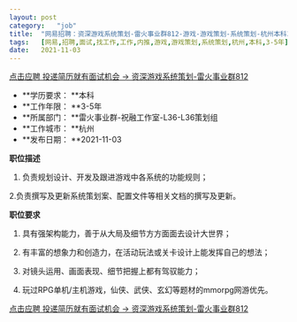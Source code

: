 ```yaml
---
layout:	post
category:	"job"
title:	"网易招聘：资深游戏系统策划-雷火事业群812-游戏-游戏策划-系统策划-杭州本科3-5年"
tags:	[网易,招聘,面试,找工作,工作,内推,游戏,游戏策划,系统策划,杭州,本科,3-5年]
date:	2021-11-03
---
```


[点击应聘 投递简历就有面试机会 ->  资深游戏系统策划-雷火事业群812](http://mobile.bole.netease.com/bole/boleDetail?id=21083&employeeId=346f03c3cda5f04c&key=all)



- **学历要求： **本科
- **工作年限： **3-5年
- **所属部门： **雷火事业群-祝融工作室-L36-L36策划组
- **工作城市： **杭州
- **发布日期： **2021-11-03



**职位描述**

1. 负责规划设计、开发及跟进游戏中各系统的功能规则；

2.负责撰写及更新系统策划案、配置文件等相关文档的撰写及更新。



**职位要求**

1. 具有强架构能力，善于从大局及细节方方面面去设计大世界；

2. 有丰富的想象力和创造力，在活动玩法或关卡设计上能发挥自己的想法；

3. 对镜头运用、画面表现、细节把握上都有驾驭能力；

4. 玩过RPG单机/主机游戏，仙侠、武侠、玄幻等题材的mmorpg网游优先。



[点击应聘 投递简历就有面试机会 ->  资深游戏系统策划-雷火事业群812](http://mobile.bole.netease.com/bole/boleDetail?id=21083&employeeId=346f03c3cda5f04c&key=all)